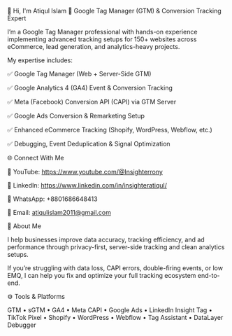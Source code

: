 👋 Hi, I'm Atiqul Islam
🚀 Google Tag Manager (GTM) & Conversion Tracking Expert

I’m a Google Tag Manager professional with hands-on experience implementing advanced tracking setups for 150+ websites across eCommerce, lead generation, and analytics-heavy projects.

My expertise includes:

✅ Google Tag Manager (Web + Server-Side GTM)

✅ Google Analytics 4 (GA4) Event & Conversion Tracking

✅ Meta (Facebook) Conversion API (CAPI) via GTM Server

✅ Google Ads Conversion & Remarketing Setup

✅ Enhanced eCommerce Tracking (Shopify, WordPress, Webflow, etc.)

✅ Debugging, Event Deduplication & Signal Optimization

🌐 Connect With Me

🎥 YouTube: https://www.youtube.com/@Insighterrony

💼 LinkedIn: https://www.linkedin.com/in/insighteratiqul/

💬 WhatsApp: +8801686648413

📧 Email: atiqulislam2011@gmail.com

🧠 About Me

I help businesses improve data accuracy, tracking efficiency, and ad performance through privacy-first, server-side tracking and clean analytics setups.

If you’re struggling with data loss, CAPI errors, double-firing events, or low EMQ, I can help you fix and optimize your full tracking ecosystem end-to-end.

⚙️ Tools & Platforms

GTM • sGTM • GA4 • Meta CAPI • Google Ads • LinkedIn Insight Tag • TikTok Pixel • Shopify • WordPress • Webflow • Tag Assistant • DataLayer Debugger
